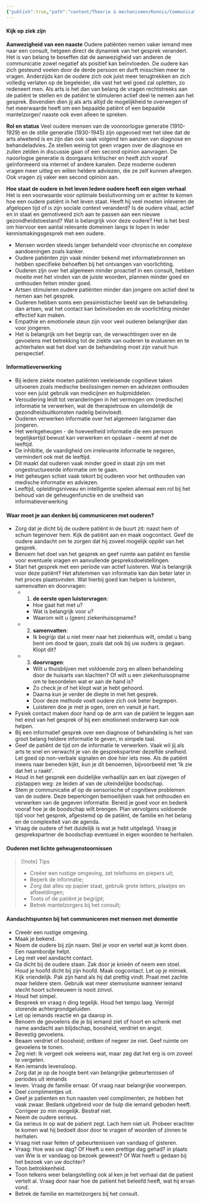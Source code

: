```yaml
---
{"publish":true,"path":"content/Theorie & mechanismen/Kennis/Communicatie met ouderen.md","permalink":"/content/theorie-and-mechanismen/kennis/communicatie-met-ouderen/"}
---
```


#### Kijk op ziek zijn

**Aanwezigheid van een naaste**
Oudere patiënten nemen vaker iemand mee naar een consult, hetgeen direct de dynamiek van het gesprek verandert. Het is van belang te beseffen dat de aanwezigheid van anderen de communicatie zowel negatief als positief kan beïnvloeden. De oudere kan zich gesteund voelen door de derde persoon en durft misschien meer te vragen. Anderzijds kan de oudere zich ook juist meer terugtrekken en zich volledig verlaten op de begeleider, die vast het wel goed zal opletten, zo redeneert men. Als arts is het dan van belang de vragen rechtstreeks aan de patiënt te stellen en de patiënt te stimuleren actief deel te nemen aan het gesprek. Bovendien dien jij als arts altijd de mogelijkheid te overwegen of het meerwaarde heeft om een bepaalde patiënt of een bepaalde mantelzorger/ naaste ook even alleen te spreken.

**Rol en status** 
Veel oudere mensen van de vooroorlogse generatie (1910-1929) en de stille generatie (1930-1945) zijn opgevoed met het idee dat de arts alwetend is en zijn dan ook vaak volgend ten aanzien van diagnose en behandeladvies. Ze stellen weinig tot geen vragen over de diagnose en zullen zelden in discussie gaan of een second opinion aanvragen. De naoorlogse generatie is doorgaans kritischer en heeft zich vooraf geïnformeerd via internet of andere kanalen. Deze moderne ouderen vragen meer uitleg en willen heldere adviezen, die ze zelf kunnen afwegen. Ook vragen zij vaker een second opinion aan.

**Hoe staat de oudere in het leven Iedere oudere heeft een eigen verhaal**
Het is een voorwaarde voor optimale besluitvorming om er achter te komen hoe een oudere patiënt in het leven staat. Heeft hij veel moeten inleveren de afgelopen tijd of is zijn sociale context veranderd? Is de oudere vitaal, actief en in staat en gemotiveerd zich aan te passen aan een nieuwe gezondheidstoestand? Wat is belangrijk voor deze oudere? Het is het best om hiervoor een aantal relevante domeinen langs te lopen in ieder kennismakingsgesprek met een oudere.

- Mensen worden steeds langer behandeld voor chronische en complexe aandoeningen zoals kanker.
- Oudere patiënten zijn vaak minder bekend met informatiebronnen en hebben specifieke behoeften bij het ontvangen van voorlichting.
- Ouderen zijn over het algemeen minder proactief in een consult, hebben moeite met het vinden van de juiste woorden, plannen minder goed en onthouden feiten minder goed.
- Artsen stimuleren oudere patiënten minder dan jongere om actief deel te nemen aan het gesprek.
- Ouderen hebben soms een pessimistischer beeld van de behandeling dan artsen, wat het contact kan beïnvloeden en de voorlichting minder effectief kan maken.
- Empathie en emotionele steun zijn voor veel ouderen belangrijker dan voor jongeren.
- Het is belangrijk om het begrip van, de verwachtingen over en de gevoelens met betrekking tot de ziekte van ouderen te evalueren en te achterhalen wat het doel van de behandeling moet zijn vanuit hun perspectief.

#### Informatieverwerking
- Bij iedere ziekte moeten patiënten veeleisende cognitieve taken uitvoeren zoals medische beslissingen nemen en adviezen onthouden voor een juist gebruik van medicijnen en hulpmiddelen.
- Veroudering leidt tot veranderingen in het vermogen om (medische) informatie te verwerken, wat de therapietrouw en uiteindelijk de gezondheidsuitkomsten nadelig beïnvloedt.
- Ouderen verwerken informatie over het algemeen langzamer dan jongeren.
- Het werkgeheugen - de hoeveelheid informatie die een persoon tegelijkertijd bewust kan verwerken en opslaan - neemt af met de leeftijd.
- De inhibitie, de vaardigheid om irrelevante informatie te negeren, vermindert ook met de leeftijd.
- Dit maakt dat ouderen vaak minder goed in staat zijn om met ongestructureerde informatie om te gaan.
- Het geheugen schiet vaak tekort bij ouderen voor het onthouden van medische informatie en adviezen.
- Leeftijd, opleidingsniveau en intelligentie spelen allemaal een rol bij het behoud van de geheugenfunctie en de snelheid van informatieverwerking


#### Waar moet je aan denken bij communiceren met ouderen?
- Zorg dat je dicht bij de oudere patiënt in de buurt zit: naast hem of schuin tegenover hem. Kijk de patiënt aan en maak oogcontact. Geef de oudere aandacht om te zorgen dat hij zoveel mogelijk oppikt van het gesprek.
- Benoem het doel van het gesprek en geef ruimte aan patiënt en familie voor eventuele vragen en aanvullende gespreksdoelstellingen.
- Start het gesprek met een periode van actief luisteren. Wat is belangrijk voor deze patiënt? Het afstemmen van informatie kan dan beter later in het proces plaatsvinden. Wat hierbij goed kan helpen is luisteren, samenvatten en doorvragen: 
	- 1. **de eerste open luistervragen**: 
		- Hoe gaat het met u? 
		- Wat is belangrijk voor u? 
		- Waarom wilt u (geen) ziekenhuisopname? 
	- 2. **samenvatten**: 
		- Ik begrijp dat u niet meer naar het ziekenhuis wilt, omdat u bang bent om dood te gaan, zoals dat ook bij uw ouders is gegaan. Klopt dit? 
	- 3. **doorvragen**: 
		- Wilt u thuisblijven met voldoende zorg en alleen behandeling door de huisarts van klachten? Of wilt u een ziekenhuisopname om te beoordelen wat er aan de hand is? 
		- Zo check je of het klopt wat je hebt gehoord. 
		- Daarna kun je verder de diepte in met het gesprek. 
		- Door deze methode voelt oudere zich ook beter begrepen. 
		- Luisteren doe je met je ogen, oren en vanuit je hart. 
- Fysiek contact maken door hand op de arm van de patiënt te leggen aan het eind van het gesprek of bij een emotioneel onderwerp kan ook helpen.
- Bij een informatief gesprek over een diagnose of behandeling is het van groot belang heldere informatie te geven, in simpele taal.
- Geef de patiënt de tijd om de informatie te verwerken. Vaak wil jij als arts te snel en verwacht je van de gesprekspartner dezelfde snelheid. Let goed op non-verbale signalen en doe hier iets mee. Als de patiënt ineens naar beneden kijkt, kun je dit benoemen, bijvoorbeeld met ‘Ik zie dat het u raakt’.
- Houd in het gesprek een duidelijke verhaallijn aan en laat zijwegen of zijstappen weg: ze leiden af van de uiteindelijke boodschap.
- Stem je communicatie af op de sensorische of cognitieve problemen van de oudere. Deze beperkingen bemoeilijken vaak het onthouden en verwerken van de gegeven informatie. Bereid je goed voor en bedenk vooraf hoe je de boodschap wilt brengen. Plan vervolgens voldoende tijd voor het gesprek, afgestemd op de patiënt, de familie en het belang en de complexiteit van de agenda.
- Vraag de oudere of het duidelijk is wat je hebt uitgelegd. Vraag je gesprekspartner de boodschap eventueel in eigen woorden te herhalen.

#### Ouderen met lichte geheugenstoornissen


> [!note] Tips
> - Creëer een rustige omgeving, zet telefoons en piepers uit;
> - Beperk de informatie;
> - Zorg dat alles op papier staat, gebruik grote letters, plaatjes en afbeeldingen;
> - Toets of de patiënt je begrijpt;
> - Betrek mantelzorgers bij het consult;


#### Aandachtspunten bij het communiceren met mensen met dementie
 - Creeër een rustige omgeving.
 - Maak je bekend.
 - Noem de oudere bij zijn naam. Stel je voor en vertel wat je komt doen. Een naambordje helpt.
 - Leg met veel aandacht contact.
 - Ga dicht bij de oudere staan. Zak door je knieën of neem een stoel. Houd je hoofd dicht bij zijn hoofd. Maak oogcontact. Let op je mimiek. Kijk vriendelijk. Pak zijn hand als hij dat prettig vindt. Praat met zachte maar heldere stem. Gebruik wat meer stemvolume wanneer iemand slecht hoort schreeuwen is nooit zinvol.
 - Houd het simpel.
 - Bespreek en vraag n ding tegelijk. Houd het tempo laag. Vermijd storende achtergrondgeluiden.
 - Let op iemands reactie en ga daarop in.
 - Benoem de gevoelens die je bij iemand ziet of hoort en schenk met name aandacht aan blijdschap, boosheid, verdriet en angst.
 - Bevestig gevoelens.
 - Beaam verdriet of boosheid; ontken of negeer ze niet. Geef ruimte om gevoelens te tonen.
- Zeg niet: Ik vergeet ook weleens wat, maar zeg dat het erg is om zoveel te vergeten.
 - Ken iemands levensloop.
 - Zorg dat je op de hoogte bent van belangrijke gebeurtenissen of periodes uit iemands
- leven. Vraag de familie ernaar. Of vraag naar belangrijke voorwerpen.
 - Deel complimentjes uit.
 - Geef je patienten en hun naasten veel complimenten, ze hebben het vaak zwaar. Bedank uitgebreid voor de hulp die iemand geboden heeft. Corrigeer zo min mogelijk. Bestraf niet.
 - Neem de oudere serieus.
 - Ga serieus in op wat de patient zegt. Lach hem niet uit. Probeer erachter te komen wat hij bedoelt door door te vragen of woorden of zinnen te herhalen.
 - Vraag niet naar feiten of gebeurtenissen van vandaag of gisteren.
 - Vraag: Hoe was uw dag? Of Heeft u een prettige dag gehad? in plaats van Wie is er vandaag op bezoek geweest? Of Wat heeft u gedaan bij het bezoek van uw dochter?
 - Toon betrokkenheid.
 - Toon telkens weer belangstelling ook al ken je het verhaal dat de patient vertelt al. Vraag door naar hoe de patient het beleefd heeft, wat hij ervan vond.
 - Betrek de familie en mantelzorgers bij het consult.
